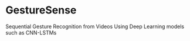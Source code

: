 # GestureSense
Sequential Gesture Recognition from Videos Using Deep Learning models such as CNN-LSTMs
